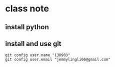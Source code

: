 # class note
## install python

## install and use git
```
git config user.name "138903"
git config user.email "jemmylingli66@gmail.com"
```